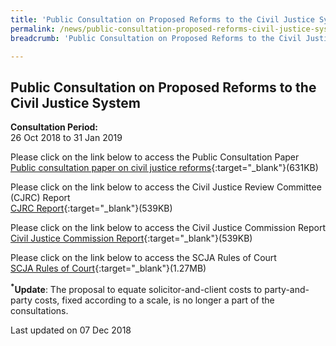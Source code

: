 ```yaml
---
title: 'Public Consultation on Proposed Reforms to the Civil Justice System'
permalink: /news/public-consultation-proposed-reforms-civil-justice-system/
breadcrumb: 'Public Consultation on Proposed Reforms to the Civil Justice System'

---
```



Public Consultation on Proposed Reforms to the Civil Justice System
---

**Consultation Period:**  
26 Oct 2018 to 31 Jan 2019

Please click on the link below to access the Public Consultation Paper<br>
[Public consultation paper on civil justice reforms](/files/Annex_A_Public_consultation_paper_on_civil_justice_reforms.pdf/){:target="_blank"}(631KB)

Please click on the link below to access the Civil Justice Review Committee (CJRC) Report<br>
[CJRC Report](/files/Annex_B_CJRC_Report.pdf/){:target="_blank"}(539KB)

Please click on the link below to access the Civil Justice Commission Report<br>
[Civil Justice Commission Report](/files/Annex_C_Civil_Justice_Commission_Report.pdf/){:target="_blank"}(539KB)

Please click on the link below to access the SCJA Rules of Court<br>
[SCJA Rules of Court](/files/Annex_D_SCJA_Rules_of_Court_2018_Rev_Ed.pdf/){:target="_blank"}(1.27MB)

<b><sup>*</sup>Update</b>: The proposal to equate solicitor-and-client costs to party-and-party costs, fixed according to a scale, is no longer a part of the consultations.

<p class="right-side-updated">Last updated on 07 Dec 2018</p>
